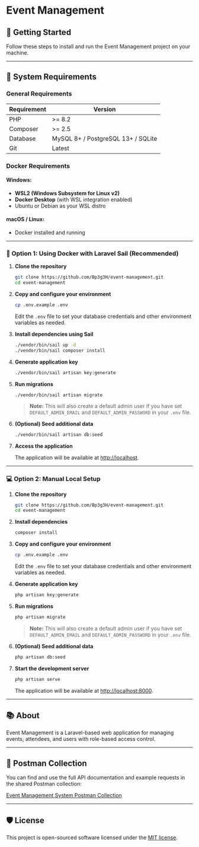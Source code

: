 # Event Management

## 🚀 Getting Started

Follow these steps to install and run the Event Management project on your machine.

---

## 🧰 System Requirements

### General Requirements

| Requirement     | Version                                    |
|-----------------|--------------------------------------------|
| PHP             | >= 8.2                                     |
| Composer        | >= 2.5                                     |
| Database        | MySQL 8+ / PostgreSQL 13+ / SQLite         |
| Git             | Latest                                     |

### Docker Requirements

#### Windows:
- **WSL2 (Windows Subsystem for Linux v2)**
- **Docker Desktop** (with WSL integration enabled)
- Ubuntu or Debian as your WSL distro

#### macOS / Linux:
- Docker installed and running

---

### 🐘 Option 1: Using Docker with Laravel Sail (Recommended)

1. **Clone the repository**

    ```sh
    git clone https://github.com/Bp3g3H/event-management.git
    cd event-management
    ```

2. **Copy and configure your environment**

    ```sh
    cp .env.example .env
    ```
    Edit the `.env` file to set your database credentials and other environment variables as needed.

3. **Install dependencies using Sail**

    ```sh
    ./vendor/bin/sail up -d
    ./vendor/bin/sail composer install
    ```

4. **Generate application key**

    ```sh
    ./vendor/bin/sail artisan key:generate
    ```

5. **Run migrations**

    ```sh
    ./vendor/bin/sail artisan migrate
    ```

    > **Note:** This will also create a default admin user if you have set `DEFAULT_ADMIN_EMAIL` and `DEFAULT_ADMIN_PASSWORD` in your `.env` file.

6. **(Optional) Seed additional data**

    ```sh
    ./vendor/bin/sail artisan db:seed
    ```

7. **Access the application**

    The application will be available at [http://localhost](http://localhost).

---

### 💻 Option 2: Manual Local Setup

1. **Clone the repository**

    ```sh
    git clone https://github.com/Bp3g3H/event-management.git
    cd event-management
    ```

2. **Install dependencies**

    ```sh
    composer install
    ```

3. **Copy and configure your environment**

    ```sh
    cp .env.example .env
    ```
    Edit the `.env` file to set your database credentials and other environment variables as needed.

4. **Generate application key**

    ```sh
    php artisan key:generate
    ```

5. **Run migrations**

    ```sh
    php artisan migrate
    ```

    > **Note:** This will also create a default admin user if you have set `DEFAULT_ADMIN_EMAIL` and `DEFAULT_ADMIN_PASSWORD` in your `.env` file.

6. **(Optional) Seed additional data**

    ```sh
    php artisan db:seed
    ```

7. **Start the development server**

    ```sh
    php artisan serve
    ```

    The application will be available at [http://localhost:8000](http://localhost:8000).

---

## 📚 About

Event Management is a Laravel-based web application for managing events, attendees, and users with role-based access control.

---

## 📑 Postman Collection

You can find and use the full API documentation and example requests in the shared Postman collection:

[Event Management System Postman Collection](https://www.postman.com/test22-5006/workspace/eventmanagementsystem/collection/21046332-9d35c61b-8d72-4aea-9832-a10835068a43?action=share&creator=21046332&active-environment=21046332-eaf2d077-582e-4f39-878d-6b7067e745f4)

---

## 🛡️ License

This project is open-sourced software licensed under the [MIT license](https://opensource.org/licenses/MIT).